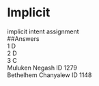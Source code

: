 # Implicit
implicit intent assignment<br>
##Answers<br>
1  D<br>
2  D<br>
3  C<br>
Muluken Negash ID 1279<br>
Bethelhem Chanyalew  ID 1148

